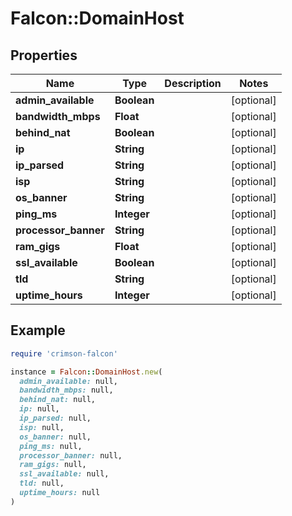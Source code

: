 # Falcon::DomainHost

## Properties

| Name | Type | Description | Notes |
| ---- | ---- | ----------- | ----- |
| **admin_available** | **Boolean** |  | [optional] |
| **bandwidth_mbps** | **Float** |  | [optional] |
| **behind_nat** | **Boolean** |  | [optional] |
| **ip** | **String** |  | [optional] |
| **ip_parsed** | **String** |  | [optional] |
| **isp** | **String** |  | [optional] |
| **os_banner** | **String** |  | [optional] |
| **ping_ms** | **Integer** |  | [optional] |
| **processor_banner** | **String** |  | [optional] |
| **ram_gigs** | **Float** |  | [optional] |
| **ssl_available** | **Boolean** |  | [optional] |
| **tld** | **String** |  | [optional] |
| **uptime_hours** | **Integer** |  | [optional] |

## Example

```ruby
require 'crimson-falcon'

instance = Falcon::DomainHost.new(
  admin_available: null,
  bandwidth_mbps: null,
  behind_nat: null,
  ip: null,
  ip_parsed: null,
  isp: null,
  os_banner: null,
  ping_ms: null,
  processor_banner: null,
  ram_gigs: null,
  ssl_available: null,
  tld: null,
  uptime_hours: null
)
```

